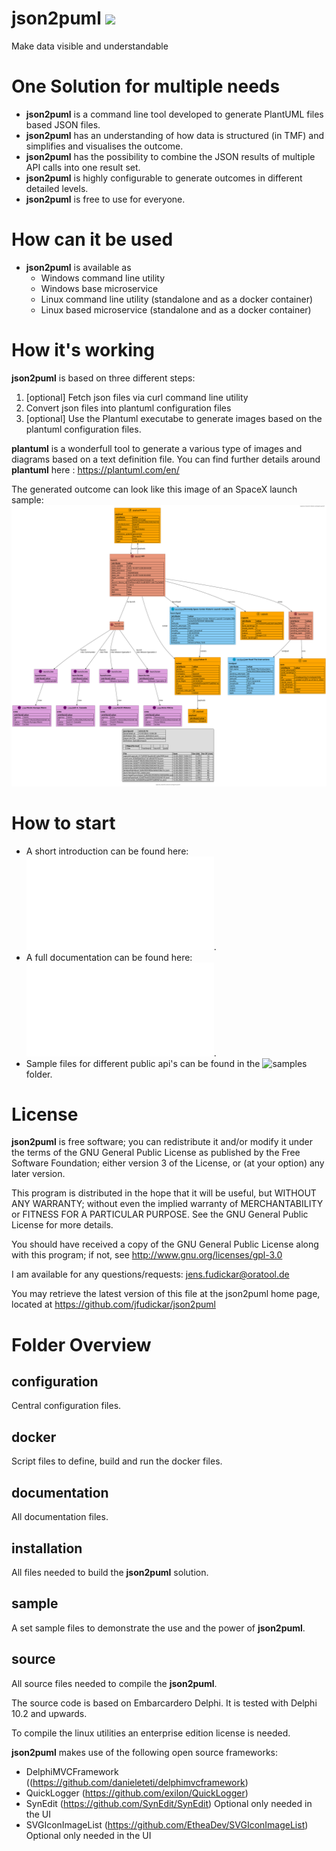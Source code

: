 # **json2puml** 		![](documentation/icons/json2puml_icon.ico)

Make data visible and understandable

# One Solution for multiple needs
 * **json2puml** is a command line tool developed to generate PlantUML files based JSON files.
 * **json2puml** has an understanding of how data is structured (in TMF) and simplifies and visualises the outcome.
 * **json2puml** has the possibility to combine the JSON results of multiple API calls into one result set.
 * **json2puml** is highly configurable to generate outcomes in different detailed levels.
 * **json2puml** is free to use for everyone.

# How can it be used
 * **json2puml** is available as
	 * Windows command line utility
	 * Windows base microservice
	 * Linux command line utility  (standalone and as a docker container)
	 * Linux based microservice (standalone and as a docker container)

# How it's working
**json2puml** is based on three different steps:
1. [optional] Fetch json files via curl command line utility
2. Convert json files into plantuml configuration files
3. [optional] Use the Plantuml executabe to generate images based on the plantuml configuration files.

**plantuml** is a wonderfull tool to generate a various type of images and diagrams based on a text definition file.
You can find further details around **plantuml** here : https://plantuml.com/en/

The generated outcome can look like this image of an SpaceX launch sample:
![](documentation/images/spacex_launch/spacex_launch_latest.compact.svg)

# How to start
* A short introduction can be found here: ![json2puml introduction](documentation/json2puml%20introduction.pdf).
* A full documentation can be found here: ![json2puml documentation](documentation/json2puml%20documentation.pdf).
* Sample files for different public api's can be found in the ![samples](samples) folder.


# License
**json2puml** is free software; you can redistribute it and/or modify it under the terms of the GNU General Public License as published by the Free Software Foundation; either version 3 of the License, or (at your option) any later version.

This program is distributed in the hope that it will be useful, but WITHOUT ANY WARRANTY; without even the implied warranty of MERCHANTABILITY or FITNESS FOR A PARTICULAR PURPOSE. 
See the GNU General Public License for more details.

You should have received a copy of the GNU General Public License along with this program; if not, see http://www.gnu.org/licenses/gpl-3.0

I am available for any questions/requests: jens.fudickar@oratool.de

You may retrieve the latest version of this file at the json2puml home page,
located at https://github.com/jfudickar/json2puml

# Folder Overview
## configuration
Central configuration files.

## docker
Script files to define, build and run the docker files.

## documentation
All documentation files.

## installation
All files needed to build the **json2puml** solution.

## sample
A set sample files to demonstrate the use and the power of  **json2puml**.

## source
All source files needed to compile the **json2puml**.

The source code is based on Embarcardero Delphi. It is tested with Delphi 10.2 and upwards.

To compile the linux utilities an enterprise edition license is needed.

**json2puml** makes use of the following open source frameworks:
- DelphiMVCFramework ((https://github.com/danieleteti/delphimvcframework)
- QuickLogger (https://github.com/exilon/QuickLogger)
- SynEdit (https://github.com/SynEdit/SynEdit)
  Optional only needed in the UI
- SVGIconImageList (https://github.com/EtheaDev/SVGIconImageList) 
  Optional only needed in the UI

